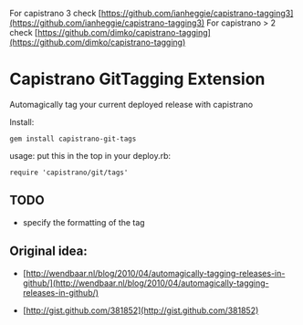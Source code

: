 For capistrano 3 check [https://github.com/ianheggie/capistrano-tagging3](https://github.com/ianheggie/capistrano-tagging3)
For capistrano > 2 check [https://github.com/dimko/capistrano-tagging](https://github.com/dimko/capistrano-tagging)

Capistrano GitTagging Extension
====

Automagically tag your current deployed release with capistrano

Install: 

    gem install capistrano-git-tags

usage: put this in the top in your deploy.rb:

    require 'capistrano/git/tags'

TODO
---

* specify the formatting of the tag

Original idea: 
---

* [http://wendbaar.nl/blog/2010/04/automagically-tagging-releases-in-github/](http://wendbaar.nl/blog/2010/04/automagically-tagging-releases-in-github/)

* [http://gist.github.com/381852](http://gist.github.com/381852)

